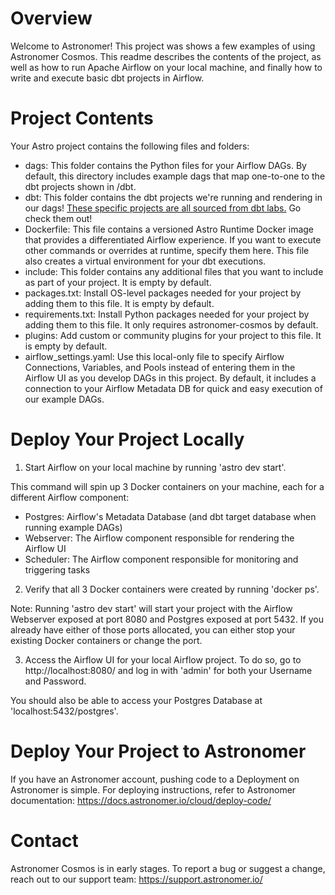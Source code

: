 Overview
========

Welcome to Astronomer! This project was shows a few examples of using Astronomer Cosmos. This readme describes the contents of the project, as well as how to run Apache Airflow on your local machine, and finally how to write and execute basic dbt projects in Airflow. 

Project Contents
================

Your Astro project contains the following files and folders:

- dags: This folder contains the Python files for your Airflow DAGs. By default, this directory includes example dags that map one-to-one to the dbt projects shown in /dbt.
- dbt: This folder contains the dbt projects we're running and rendering in our dags! [These specific projects are all sourced from dbt labs.](https://docs.getdbt.com/faqs/project/example-projects) Go check them out!
- Dockerfile: This file contains a versioned Astro Runtime Docker image that provides a differentiated Airflow experience. If you want to execute other commands or overrides at runtime, specify them here. This file also creates a virtual environment for your dbt executions.
- include: This folder contains any additional files that you want to include as part of your project. It is empty by default.
- packages.txt: Install OS-level packages needed for your project by adding them to this file. It is empty by default.
- requirements.txt: Install Python packages needed for your project by adding them to this file. It only requires astronomer-cosmos by default.
- plugins: Add custom or community plugins for your project to this file. It is empty by default.
- airflow_settings.yaml: Use this local-only file to specify Airflow Connections, Variables, and Pools instead of entering them in the Airflow UI as you develop DAGs in this project. By default, it includes a connection to your Airflow Metadata DB for quick and easy execution of our example DAGs.

Deploy Your Project Locally
===========================

1. Start Airflow on your local machine by running 'astro dev start'.

This command will spin up 3 Docker containers on your machine, each for a different Airflow component:

- Postgres: Airflow's Metadata Database (and dbt target database when running example DAGs)
- Webserver: The Airflow component responsible for rendering the Airflow UI
- Scheduler: The Airflow component responsible for monitoring and triggering tasks

2. Verify that all 3 Docker containers were created by running 'docker ps'.

Note: Running 'astro dev start' will start your project with the Airflow Webserver exposed at port 8080 and Postgres exposed at port 5432. If you already have either of those ports allocated, you can either stop your existing Docker containers or change the port.

3. Access the Airflow UI for your local Airflow project. To do so, go to http://localhost:8080/ and log in with 'admin' for both your Username and Password.

You should also be able to access your Postgres Database at 'localhost:5432/postgres'.

Deploy Your Project to Astronomer
=================================

If you have an Astronomer account, pushing code to a Deployment on Astronomer is simple. For deploying instructions, refer to Astronomer documentation: https://docs.astronomer.io/cloud/deploy-code/

Contact
=======

Astronomer Cosmos is in early stages. To report a bug or suggest a change, reach out to our support team: https://support.astronomer.io/
